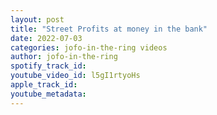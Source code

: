 ```yaml
---
layout: post
title: "Street Profits at money in the bank"
date: 2022-07-03
categories: jofo-in-the-ring videos
author: jofo-in-the-ring
spotify_track_id: 
youtube_video_id: l5gI1rtyoHs
apple_track_id: 
youtube_metadata: 
---
```

